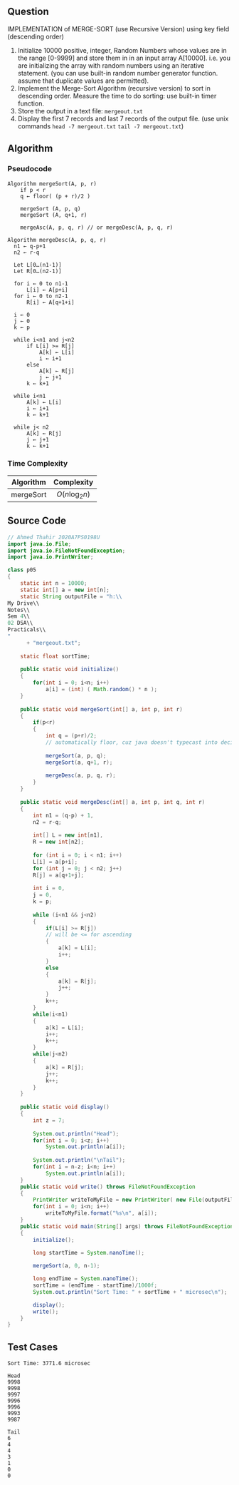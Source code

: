 ## Question

IMPLEMENTATION of MERGE-SORT (use Recursive Version) using key field
(descending order)

1. Initialize 10000 positive, integer, Random Numbers whose values are in the range [0-9999] and store them in in an input array A[10000]. i.e. you are initializing the array with random numbers using an iterative statement. (you can use built-in random number generator function. assume that duplicate values are permitted).
2. Implement the Merge-Sort Algorithm (recursive version) to sort in descending order. Measure the time to do sorting: use built-in timer function.
3. Store the output in a text file: `mergeout.txt`
4. Display the first 7 records and last 7 records of the output file. (use unix commands `head -7 mergeout.txt` `tail -7 mergeout.txt`)

## Algorithm

### Pseudocode

```pseudocode
Algorithm mergeSort(A, p, r)
	if p < r
    q ← floor( (p + r)/2 )
    
    mergeSort (A, p, q)
    mergeSort (A, q+1, r)
    
    mergeAsc(A, p, q, r) // or mergeDesc(A, p, q, r)
    
Algorithm mergeDesc(A, p, q, r)
  n1 ← q-p+1
  n2 ← r-q

  Let L[0…(n1-1)]
  Let R[0…(n2-1)]

  for i ← 0 to n1-1
	  L[i] ← A[p+i]
  for i ← 0 to n2-1
	  R[i] ← A[q+1+i]

  i ← 0
  j ← 0
  k ← p

  while i<n1 and j<n2
	  if L[i] >= R[j]
		  A[k] ← L[i]
		  i ← i+1
	  else
		  A[k] ← R[j]
		  j ← j+1
	  k ← k+1

  while i<n1
	  A[k] ← L[i]
	  i ← i+1
	  k ← k+1

  while j< n2
	  A[k] ← R[j]
	  j ← j+1
	  k ← k+1
```

### Time Complexity

| Algorithm |   Complexity    |
| :-------: | :-------------: |
| mergeSort | $O(n \log_2 n)$ |

## Source Code

```java
// Ahmed Thahir 2020A7PS0198U
import java.io.File;
import java.io.FileNotFoundException;
import java.io.PrintWriter;

class p05
{
	static int n = 10000;
	static int[] a = new int[n];
	static String outputFile = "h:\\
My Drive\\
Notes\\
Sem 4\\
02 DSA\\
Practicals\\
"
      + "mergeout.txt";
	
	static float sortTime;
	
	public static void initialize()
	{
		for(int i = 0; i<n; i++)
			a[i] = (int) ( Math.random() * n );
	}
	
	public static void mergeSort(int[] a, int p, int r)
	{
		if(p<r)
		{
			int q = (p+r)/2;
			// automatically floor, cuz java doesn't typecast into decimal
			
			mergeSort(a, p, q);
			mergeSort(a, q+1, r);
			
			mergeDesc(a, p, q, r);
		}
	}
	
	public static void mergeDesc(int[] a, int p, int q, int r)
	{
		int n1 = (q-p) + 1,
		n2 = r-q;
		
		int[] L = new int[n1],
		R = new int[n2];
		
		for (int i = 0; i < n1; i++)
		L[i] = a[p+i];
		for (int j = 0; j < n2; j++)
		R[j] = a[q+1+j];
		
		int i = 0,
		j = 0,
		k = p;
		
		while (i<n1 && j<n2)
		{
			if(L[i] >= R[j])
			// will be <= for ascending
			{
				a[k] = L[i];
				i++;
			}
			else
			{
				a[k] = R[j];
				j++;
			}
			k++;
		}
		while(i<n1)
		{
			a[k] = L[i];
			i++;
			k++;
		}
		while(j<n2)
		{
			a[k] = R[j];
			j++;
			k++;
		}
	}
	
	public static void display()
	{
		int z = 7;
		
		System.out.println("Head");
		for(int i = 0; i<z; i++)
			System.out.println(a[i]);
		
		System.out.println("\nTail");
		for(int i = n-z; i<n; i++)
			System.out.println(a[i]);
	}
	public static void write() throws FileNotFoundException
	{
		PrintWriter writeToMyFile = new PrintWriter( new File(outputFile) );
		for(int i = 0; i<n; i++)
			writeToMyFile.format("%s\n", a[i]);
	}
	public static void main(String[] args) throws FileNotFoundException
	{		
		initialize();
		
		long startTime = System.nanoTime();

		mergeSort(a, 0, n-1);

		long endTime = System.nanoTime();
		sortTime = (endTime - startTime)/1000f;
		System.out.println("Sort Time: " + sortTime + " microsec\n");

		display();
		write();
	}
}
```

## Test Cases

```
Sort Time: 3771.6 microsec

Head
9998
9998
9997
9996
9996
9993
9987

Tail
6
4
4
3
1
0
0
```